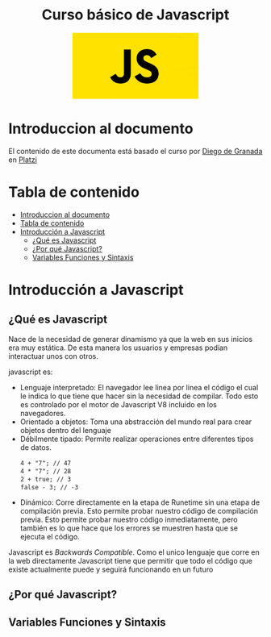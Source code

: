 <div align="center">
  <h1>Curso básico de Javascript</h1>
</div>

<div align="center"> 
  <img src="readme_img/javascript.png" width="250">
</div>

# Introduccion al documento

El contenido de este documenta está basado el curso por  [Diego de Granada](https://github.com/degranda) en  [Platzi](https://platzi.com/clases/basico-javascript/)

# Tabla de contenido
- [Introduccion al documento](#introduccion-al-documento)
- [Tabla de contenido](#tabla-de-contenido)
- [Introducción a Javascript](#introducción-a-javascript)
  - [¿Qué es Javascript](#qué-es-javascript)
  - [¿Por qué Javascript?](#por-qué-javascript)
  - [Variables Funciones y Sintaxis](#variables-funciones-y-sintaxis)


# Introducción a Javascript
## ¿Qué es Javascript
Nace de la necesidad de generar dinamismo ya que la web en sus inicios era muy estática. De esta manera los usuarios y empresas podían interactuar unos con otros.

javascript es: 

- Lenguaje interpretado: El navegador lee linea por linea el código el cual le indica lo que tiene que hacer sin la necesidad de compilar. Todo esto es controlado por el motor de Javascript V8 incluido en los navegadores.
- Orientado a objetos: Toma una abstracción del mundo real para crear objetos dentro del lenguaje
- Débilmente tipado: Permite realizar operaciones entre diferentes tipos de datos.
  ```
  4 + "7"; // 47
  4 * "7"; // 28
  2 + true; // 3
  false - 3; // -3
  ```
- Dinámico: Corre directamente en la etapa de Runetime sin una etapa de compilación previa. Esto permite probar nuestro código de compilación previa. Esto permite probar nuestro código inmediatamente, pero también es lo que hace que los errores se muestren hasta que se ejecuta el código.

Javascript es *Backwards Compatible*. Como el unico lenguaje que corre en la web directamente Javascript tiene que permitir que todo el código que existe actualmente puede y seguirá funcionando en un futuro

## ¿Por qué Javascript?

## Variables Funciones y Sintaxis